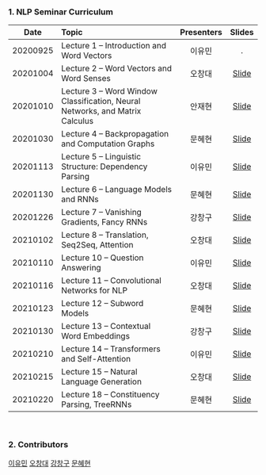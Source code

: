 ### 1. NLP Seminar Curriculum 

|       Date       | Topic | Presenters | Slides |
|:----------------:|:----------------------------------------|:----------:|:------:
| 20200925 |   Lecture 1 – Introduction and Word Vectors | 이유민 | .
| 20201004 |   Lecture 2 – Word Vectors and Word Senses | 오창대 | [Slide](https://github.com/yourmean/UOS-NLP-Seminar/blob/master/Slides/lec02_Word_Vectors_and_Word_senses.pdf)
| 20201010 |   Lecture 3 – Word Window Classification, Neural Networks, and Matrix Calculus | 안재현 | [Slide]()
| 20201030 |   Lecture 4 – Backpropagation and Computation Graphs | 문혜현 | [Slide](https://github.com/yourmean/UOS-NLP-Seminar/blob/master/Slides/lec04_Backpropagation_and_Computationgraphs.pdf)
| 20201113 |   Lecture 5 – Linguistic Structure: Dependency Parsing | 이유민 | [Slide]()
| 20201130 |   Lecture 6 – Language Models and RNNs | 문혜현 | [Slide](https://github.com/yourmean/UOS-NLP-Seminar/blob/master/Slides/lec06_Languagemodels_and_RNNs.pdf)
| 20201226 |   Lecture 7 – Vanishing Gradients, Fancy RNNs | 강창구 | [Slide](https://github.com/yourmean/UOS-NLP-Seminar/blob/master/Slides/lec07_Vanishing_Gradient_Fancy_RNNs.pdf)
| 20210102 |   Lecture 8 – Translation, Seq2Seq, Attention | 오창대 | [Slide](https://github.com/yourmean/UOS-NLP-Seminar/blob/master/Slides/lec08_seq2seqAttention.pdf)
| 20210110 |   Lecture 10 – Question Answering | 이유민 | [Slide]()
| 20210116 |   Lecture 11 – Convolutional Networks for NLP | 오창대 | [Slide](https://github.com/yourmean/UOS-NLP-Seminar/blob/master/Slides/lec11_CNNforNLP.pdf)
| 20210123 |   Lecture 12 – Subword Models | 문혜현 | [Slide](https://github.com/yourmean/UOS-NLP-Seminar/blob/master/Slides/lec12_Subword_models.pdf)
| 20210130 |   Lecture 13 – Contextual Word Embeddings | 강창구 | [Slide](https://github.com/yourmean/UOS-NLP-Seminar/blob/master/Slides/lec13_Contextual_Word_Embedding.pdf)
| 20210210 |   Lecture 14 – Transformers and Self-Attention | 이유민 | [Slide]()
| 20210215 |   Lecture 15 – Natural Language Generation | 오창대 | [Slide]()
| 20210220 |   Lecture 18 – Constituency Parsing, TreeRNNs | 문혜현 | [Slide](https://github.com/yourmean/UOS-NLP-Seminar/blob/master/Slides/lec18_Constituency%20Parsing%2C%20TreeRNNs.pdf)
<br/>

### 2. Contributors
[이유민](https://github.com/yourmean)
[오창대](https://github.com/changdaeoh)
[강창구](https://github.com/rxdcxdrnine)
[문혜현](https://github.com/hyehyeonmoon)
